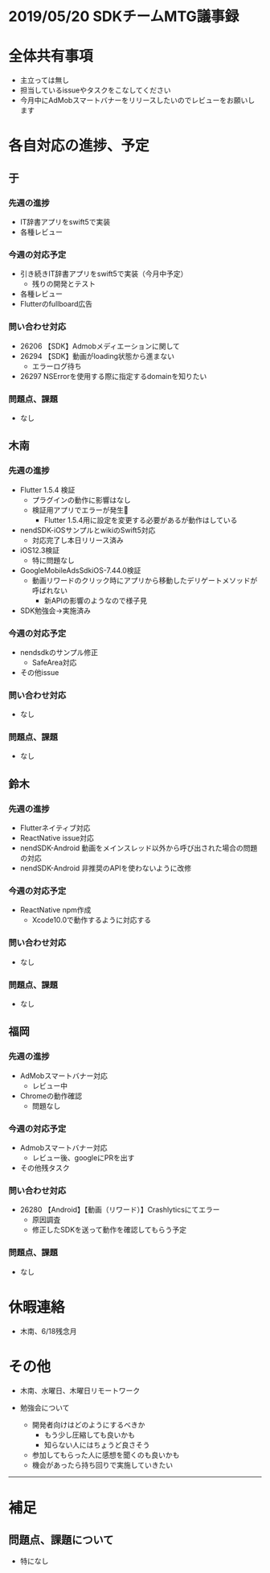 # 2019/05/20 SDKチームMTG議事録


# 全体共有事項
- 主立っては無し
- 担当しているissueやタスクをこなしてください
- 今月中にAdMobスマートバナーをリリースしたいのでレビューをお願いします

# 各自対応の進捗、予定
## 于
### 先週の進捗
- IT辞書アプリをswift5で実装
- 各種レビュー

### 今週の対応予定
- 引き続きIT辞書アプリをswift5で実装（今月中予定）
  - 残りの開発とテスト
- 各種レビュー
- Flutterのfullboard広告

### 問い合わせ対応
- 26206 【SDK】Admobメディエーションに関して
- 26294 【SDK】動画がloading状態から進まない
  - エラーログ待ち
- 26297 NSErrorを使用する際に指定するdomainを知りたい

### 問題点、課題
- なし

## 木南
### 先週の進捗
- Flutter 1.5.4 検証
  - プラグインの動作に影響はなし
  - 検証用アプリでエラーが発生
    - Flutter 1.5.4用に設定を変更する必要があるが動作はしている
- nendSDK-iOSサンプルとwikiのSwift5対応
  - 対応完了し本日リリース済み
- iOS12.3検証
  - 特に問題なし
- GoogleMobileAdsSdkiOS-7.44.0検証
  - 動画リワードのクリック時にアプリから移動したデリゲートメソッドが呼ばれない
    - 新APIの影響のようなので様子見
- SDK勉強会→実施済み

### 今週の対応予定
- nendsdkのサンプル修正
  - SafeArea対応
- その他issue

### 問い合わせ対応
- なし

### 問題点、課題
- なし

## 鈴木
### 先週の進捗
- Flutterネイティブ対応
- ReactNative issue対応
- nendSDK-Android 動画をメインスレッド以外から呼び出された場合の問題の対応
- nendSDK-Android 非推奨のAPIを使わないように改修

### 今週の対応予定
- ReactNative npm作成
  - Xcode10.0で動作するように対応する

### 問い合わせ対応

- なし

### 問題点、課題
- なし

## 福岡
### 先週の進捗
- AdMobスマートバナー対応
  - レビュー中
- Chromeの動作確認
  - 問題なし

### 今週の対応予定
- Admobスマートバナー対応
  - レビュー後、googleにPRを出す
- その他残タスク

### 問い合わせ対応
- 26280 【Android】【動画（リワード）】Crashlyticsにてエラー
  - 原因調査
  - 修正したSDKを送って動作を確認してもらう予定

### 問題点、課題
- なし


# 休暇連絡
- 木南、6/18残念月

# その他
- 木南、水曜日、木曜日リモートワーク

- 勉強会について
  - 開発者向けはどのようにするべきか
    - もう少し圧縮しても良いかも
    - 知らない人にはちょうど良さそう
  - 参加してもらった人に感想を聞くのも良いかも
  - 機会があったら持ち回りで実施していきたい

----

# 補足
## 問題点、課題について
- 特になし
